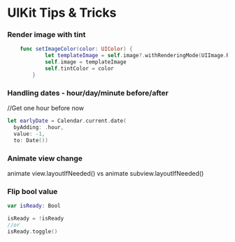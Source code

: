 # UIKit Tips & Tricks

### Render image with tint
```swift
    func setImageColor(color: UIColor) {
            let templateImage = self.image?.withRenderingMode(UIImage.RenderingMode.alwaysTemplate)
            self.image = templateImage
            self.tintColor = color
        }
```

### Handling dates - hour/day/minute before/after
//Get one hour before now
```swift
let earlyDate = Calendar.current.date(
  byAdding: .hour, 
  value: -1, 
  to: Date())
```

### Animate view change

animate view.layoutIfNeeded() vs animate subview.layoutIfNeeded()

### Flip bool value
```swift
var isReady: Bool

isReady = !isReady
//or 
isReady.toggle()
```

